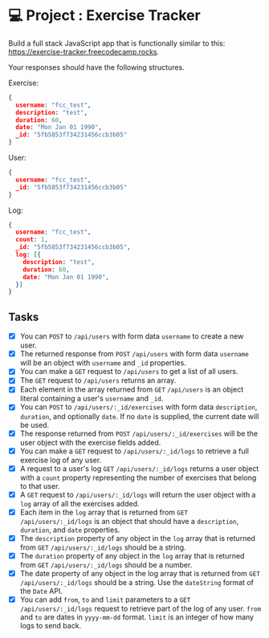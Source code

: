 # 💻 Project : Exercise Tracker

Build a full stack JavaScript app that is functionally similar to this: https://exercise-tracker.freecodecamp.rocks.

Your responses should have the following structures.

Exercise:
```json
{
  username: "fcc_test",
  description: "test",
  duration: 60,
  date: "Mon Jan 01 1990",
  _id: "5fb5853f734231456ccb3b05"
}
```

User:
```json
{
  username: "fcc_test",
  _id: "5fb5853f734231456ccb3b05"
}
```

Log:
```json
{
  username: "fcc_test",
  count: 1,
  _id: "5fb5853f734231456ccb3b05",
  log: [{
    description: "test",
    duration: 60,
    date: "Mon Jan 01 1990",
  }]
}
```

## Tasks

- [x] You can `POST` to `/api/users` with form data `username` to create a new user.
- [x] The returned response from `POST` `/api/users` with form data `username` will be an object with `username` and `_id` properties.
- [x] You can make a `GET` request to `/api/users` to get a list of all users.
- [x] The `GET` request to `/api/users` returns an array.
- [x] Each element in the array returned from `GET` `/api/users` is an object literal containing a user's `username` and `_id`.
- [x] You can `POST` to `/api/users/:_id/exercises` with form data `description`, `duration`, and optionally `date`. If no `date` is supplied, the current date will be used.
- [x] The response returned from `POST` `/api/users/:_id/exercises` will be the user object with the exercise fields added.
- [x] You can make a `GET` request to `/api/users/:_id/logs` to retrieve a full exercise log of any user.
- [x] A request to a user's log `GET` `/api/users/:_id/logs` returns a user object with a `count` property representing the number of exercises that belong to that user.
- [x] A `GET` request to `/api/users/:_id/logs` will return the user object with a `log` array of all the exercises added.
- [x] Each item in the `log` array that is returned from `GET` `/api/users/:_id/logs` is an object that should have a `description`, `duration`, and `date` properties.
- [x] The `description` property of any object in the `log` array that is returned from `GET` `/api/users/:_id/logs` should be a string.
- [x] The `duration` property of any object in the `log` array that is returned from `GET` `/api/users/:_id/logs` should be a number.
- [x] The date property of any object in the log array that is returned from `GET` `/api/users/:_id/logs` should be a string. Use the `dateString` format of the `Date` API.
- [x] You can add `from`, `to` and `limit` parameters to a `GET` `/api/users/:_id/logs` request to retrieve part of the log of any user. `from` and `to` are dates in `yyyy-mm-dd` format. `limit` is an integer of how many logs to send back.